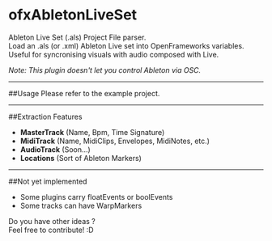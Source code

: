 ofxAbletonLiveSet
=================

Ableton Live Set (.als) Project File parser.  
Load an .als (or .xml) Ableton Live set into OpenFrameworks variables.  
Useful for syncronising visuals with audio composed with Live.

_Note: This plugin doesn't let you control Ableton via OSC._

------
##Usage
Please refer to the example project.

_________
##Extraction Features  

- __MasterTrack__ (Name, Bpm, Time Signature)
- __MidiTrack__ (Name, MidiClips, Envelopes, MidiNotes, etc.)
- __AudioTrack__ (Soon...)
- __Locations__ (Sort of Ableton Markers)

---------
##Not yet implemented
- Some plugins carry floatEvents or boolEvents  
- Some tracks can have WarpMarkers

Do you have other ideas ?  
Feel free to contribute! :D


